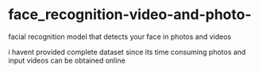 # face_recognition-video-and-photo-
facial recognition model that detects your face in photos and videos 

i havent provided complete dataset since its time consuming photos and input videos can be obtained online 

